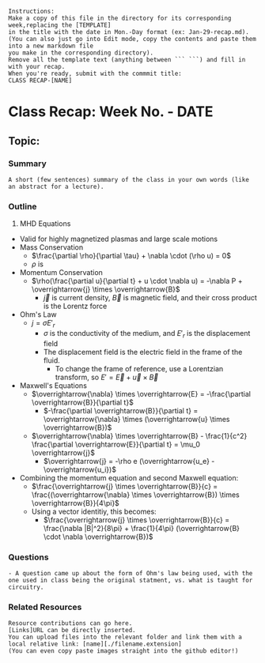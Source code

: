 ```
Instructions:
Make a copy of this file in the directory for its corresponding week,replacing the [TEMPLATE]
in the title with the date in Mon.-Day format (ex: Jan-29-recap.md).
(You can also just go into Edit mode, copy the contents and paste them into a new markdown file
you make in the corresponding directory).
Remove all the template text (anything between ``` ```) and fill in with your recap.
When you're ready, submit with the commmit title:
CLASS RECAP-[NAME]
```
# Class Recap: Week No. - DATE
## Topic: 

### Summary
```
A short (few sentences) summary of the class in your own words (like an abstract for a lecture). 
```

### Outline 

1. MHD Equations
  - Valid for highly magnetized plasmas and large scale motions
  - Mass Conservation
    - $\frac{\partial \rho}{\partial \tau} + \nabla \cdot (\rho u) = 0$
    - $\rho$ is
  - Momentum Conservation
    - $\rho(\frac{\partial u}{\partial t} + u \cdot \nabla u) = -\nabla P + \overrightarrow{j} \times \overrightarrow{B}$
      - $\overrightarrow{j}$ is current density, $\overrightarrow{B}$ is magnetic field, and their cross product is the Lorentz force
  - Ohm's Law
    - $j = \sigma E'_{r}$
      - $\sigma$ is the conductivity of the medium, and $E'_{r}$ is the displacement field
      - The displacement field is the electric field in the frame of the fluid.
        - To change the frame of reference, use a Lorentzian transform, so $E' = \overrightarrow{E} + \overrightarrow{u} \times \overrightarrow{B}$
  - Maxwell's Equations
    - $\overrightarrow{\nabla} \times \overrightarrow{E} = -\frac{\partial \overrightarrow{B}}{\partial t}$
      - $-\frac{\partial \overrightarrow{B}}{\partial t} = \overrightarrow{\nabla} \times (\overrightarrow{u} \times \overrightarrow{B})$
    - $\overrightarrow{\nabla} \times \overrightarrow{B} - \frac{1}{c^2} \frac{\partial \overrightarrow{E}}{\partial t} = \mu_0 \overrightarrow{j}$
      - $\overrightarrow{j} = -\rho e (\overrightarrow{u_e} - \overrightarrow{u_i})$
  - Combining the momentum equation and second Maxwell equation:
    - $\frac{\overrightarrow{j} \times \overrightarrow{B}}{c} = \frac{(\overrightarrow{\nabla} \times \overrightarrow{B}) \times \overrightarrow{B}}{4\pi}$
    - Using a vector identitiy, this becomes:
      - $\frac{\overrightarrow{j} \times \overrightarrow{B}}{c} = \frac{\nabla |B|^2}{8\pi} + \frac{1}{4\pi} (\overrightarrow{B} \cdot \nabla \overrightarrow{B})$

### Questions 
```
- A question came up about the form of Ohm's law being used, with the one used in class being the original statment, vs. what is taught for circuitry. 
```

### Related Resources
```
Resource contributions can go here.  
[Links]URL can be directly inserted.
You can upload files into the relevant folder and link them with a local relative link: [name][./filename.extension]
(You can even copy paste images straight into the github editor!)
```

